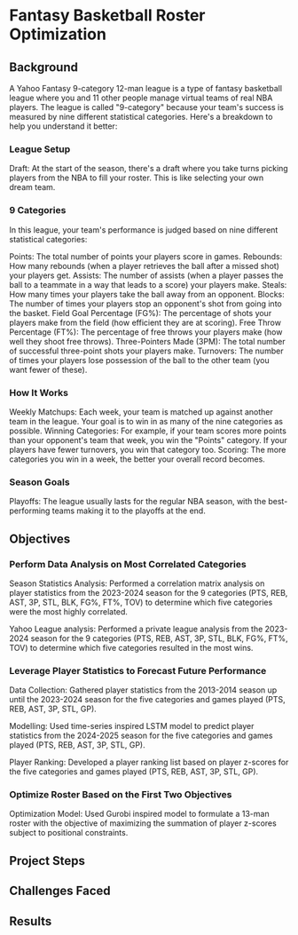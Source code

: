 # Fantasy Basketball Roster Optimization

## Background
A Yahoo Fantasy 9-category 12-man league is a type of fantasy basketball league where you and 11 other people manage virtual teams of real NBA players. The league is called "9-category" because your team's success is measured by nine different statistical categories. Here's a breakdown to help you understand it better:

### League Setup
Draft: At the start of the season, there's a draft where you take turns picking players from the NBA to fill your roster. This is like selecting your own dream team.

### 9 Categories
In this league, your team's performance is judged based on nine different statistical categories:

Points: The total number of points your players score in games.
Rebounds: How many rebounds (when a player retrieves the ball after a missed shot) your players get.
Assists: The number of assists (when a player passes the ball to a teammate in a way that leads to a score) your players make.
Steals: How many times your players take the ball away from an opponent.
Blocks: The number of times your players stop an opponent's shot from going into the basket.
Field Goal Percentage (FG%): The percentage of shots your players make from the field (how efficient they are at scoring).
Free Throw Percentage (FT%): The percentage of free throws your players make (how well they shoot free throws).
Three-Pointers Made (3PM): The total number of successful three-point shots your players make.
Turnovers: The number of times your players lose possession of the ball to the other team (you want fewer of these).

### How It Works
Weekly Matchups: Each week, your team is matched up against another team in the league. Your goal is to win in as many of the nine categories as possible.
Winning Categories: For example, if your team scores more points than your opponent's team that week, you win the "Points" category. If your players have fewer turnovers, you win that category too.
Scoring: The more categories you win in a week, the better your overall record becomes.

### Season Goals
Playoffs: The league usually lasts for the regular NBA season, with the best-performing teams making it to the playoffs at the end.

## Objectives
### Perform Data Analysis on Most Correlated Categories

Season Statistics Analysis: Performed a correlation matrix analysis on player statistics from the 2023-2024 season for the 9 categories (PTS, REB, AST, 3P, STL, BLK, FG%, FT%, TOV) to determine which five categories were the most highly correlated. 

Yahoo League analysis: Performed a private league analysis from the 2023-2024 season for the 9 categories (PTS, REB, AST, 3P, STL, BLK, FG%, FT%, TOV) to determine which five categories resulted in the most wins.

### Leverage Player Statistics to Forecast Future Performance
   
Data Collection: Gathered player statistics from the 2013-2014 season up until the 2023-2024 season for the five categories and games played (PTS, REB, AST, 3P, STL, GP). 

Modelling: Used time-series inspired LSTM model to predict player statistics from the 2024-2025 season for the five categories and games played (PTS, REB, AST, 3P, STL, GP). 

Player Ranking: Developed a player ranking list based on player z-scores for the five categories and games played (PTS, REB, AST, 3P, STL, GP).

### Optimize Roster Based on the First Two Objectives

Optimization Model: Used Gurobi inspired model to formulate a 13-man roster with the objective of maximizing the summation of player z-scores subject to positional constraints.

## Project Steps

## Challenges Faced

## Results

